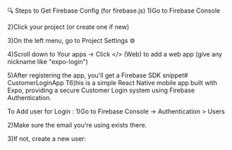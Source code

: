 🔍 Steps to Get Firebase Config (for firebase.js)
1)Go to Firebase Console

2)Click your project (or create one if new)

3)On the left menu, go to Project Settings ⚙️

4)Scroll down to Your apps → Click </> (Web) to add a web app (give any nickname like "expo-login")

5)After registering the app, you'll get a Firebase SDK snippet# CustomerLoginApp
T6)his is a simple React Native mobile app built with Expo, providing a secure Customer Login system using Firebase Authentication.

To Add user for Login : 
1)Go to Firebase Console → Authentication > Users

2)Make sure the email you're using exists there.

3)If not, create a new user:


